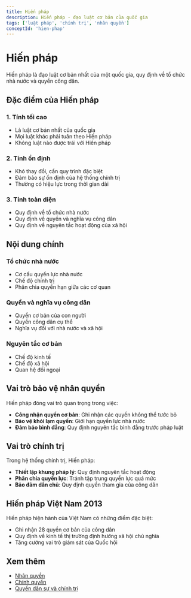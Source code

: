 ```yaml
---
title: Hiến pháp
description: Hiến pháp - đạo luật cơ bản của quốc gia
tags: ['luật pháp', 'chính trị', 'nhân quyền']
conceptId: 'hien-phap'
---
```


# Hiến pháp

Hiến pháp là đạo luật cơ bản nhất của một quốc gia, quy định về tổ chức nhà nước và quyền công dân.

## Đặc điểm của Hiến pháp

### 1. Tính tối cao
- Là luật cơ bản nhất của quốc gia
- Mọi luật khác phải tuân theo Hiến pháp
- Không luật nào được trái với Hiến pháp

### 2. Tính ổn định
- Khó thay đổi, cần quy trình đặc biệt
- Đảm bảo sự ổn định của hệ thống chính trị
- Thường có hiệu lực trong thời gian dài

### 3. Tính toàn diện
- Quy định về tổ chức nhà nước
- Quy định về quyền và nghĩa vụ công dân
- Quy định về nguyên tắc hoạt động của xã hội

## Nội dung chính

### Tổ chức nhà nước
- Cơ cấu quyền lực nhà nước
- Chế độ chính trị
- Phân chia quyền hạn giữa các cơ quan

### Quyền và nghĩa vụ công dân
- Quyền cơ bản của con người
- Quyền công dân cụ thể
- Nghĩa vụ đối với nhà nước và xã hội

### Nguyên tắc cơ bản
- Chế độ kinh tế
- Chế độ xã hội
- Quan hệ đối ngoại

## Vai trò bảo vệ nhân quyền

Hiến pháp đóng vai trò quan trọng trong việc:
- **Công nhận quyền cơ bản**: Ghi nhận các quyền không thể tước bỏ
- **Bảo vệ khỏi lạm quyền**: Giới hạn quyền lực nhà nước
- **Đảm bảo bình đẳng**: Quy định nguyên tắc bình đẳng trước pháp luật

## Vai trò chính trị

Trong hệ thống chính trị, Hiến pháp:
- **Thiết lập khung pháp lý**: Quy định nguyên tắc hoạt động
- **Phân chia quyền lực**: Tránh tập trung quyền lực quá mức
- **Bảo đảm dân chủ**: Quy định quyền tham gia của công dân

## Hiến pháp Việt Nam 2013

Hiến pháp hiện hành của Việt Nam có những điểm đặc biệt:
- Ghi nhận 28 quyền cơ bản của công dân
- Quy định về kinh tế thị trường định hướng xã hội chủ nghĩa
- Tăng cường vai trò giám sát của Quốc hội

## Xem thêm

- [Nhân quyền](/knowledge-base/nhan-quyen-dinh-nghia)
- [Chính quyền](/knowledge-base/chinh-quyen-dinh-nghia)
- [Quyền dân sự và chính trị](/knowledge-base/quyen-dan-su-chinh-tri)